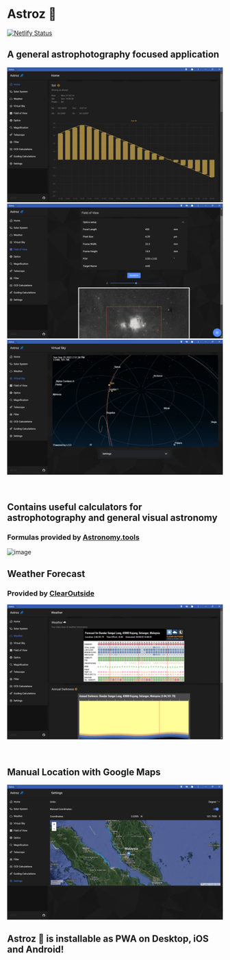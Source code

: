 # Astroz 🌌

[![Netlify Status](https://api.netlify.com/api/v1/badges/435d3bdc-d6e9-41c9-a502-64375992e6d5/deploy-status)](https://app.netlify.com/sites/astroz/deploys)

## A general astrophotography focused application

![1664088420337](image/README/1664088420337.png)
![1664088771513](image/README/1664088771513.png)
![1664088722108](image/README/1664088722108.png)


<br />

## Contains useful calculators for astrophotography and general visual astronomy
### Formulas provided by [Astronomy.tools](https://astronomy.tools/)

![image](https://user-images.githubusercontent.com/58784686/150042877-9193ccb5-c9ac-4b37-957e-2e2746f68800.png)

## Weather Forecast
### Provided by [ClearOutside](https://clearoutside.com)
![1664088685532](image/README/1664088685532.png)

<br />

## Manual Location with Google Maps

![1664088488439](image/README/1664088488439.png)

## Astroz 🌌 is installable as PWA on Desktop, iOS and Android!
